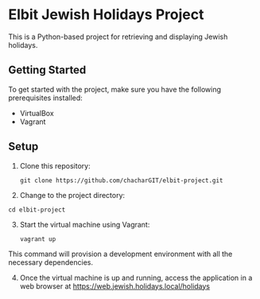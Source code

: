 # Elbit Jewish Holidays Project

This is a Python-based project for retrieving and displaying Jewish holidays.

## Getting Started

To get started with the project, make sure you have the following prerequisites installed:

- VirtualBox
- Vagrant

## Setup

1. Clone this repository:

   ```shell
   git clone https://github.com/chacharGIT/elbit-project.git
   ```
   
 2. Change to the project directory:
 
   ```shell
   cd elbit-project
   ```
   
3. Start the virtual machine using Vagrant:

   ```shell
   vagrant up
   ```
   
This command will provision a development environment with all the necessary dependencies.

4. Once the virtual machine is up and running, access the application in a web browser at https://web.jewish.holidays.local/holidays
